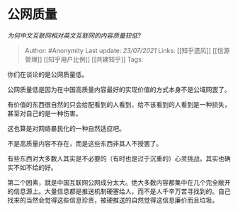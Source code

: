 # 公网质量
*为何中文互联网相对英文互联网的内容质量较低?*

> Author: #Anonymity
Last update: *23/07/2021* 
Links: [[知乎遗风]] [[信源管理]] [[知乎用户比例]] [[共建知乎]]
Tags:  

 
你们在谈论的是公网质量低。

公网质量低是因为在中国高质量内容最好的实现价值的方式本身不是公域网罢了。

有价值的东西很自然的只会给配看到的人看到，给不该看到的人看到是一种损失，甚至对自己的是一种伤害。

这也算是对网络暴民化的一种自然适应吧。

不是高质量内容不存在，而是这些东西非其人不授罢了。

有些东西对大多数人其实是不必要的（有时也是过于沉重的）心灵挑战，其实也确实不如不给的好。

第二个因素，就是中国互联网公网成分太大。绝大多数内容都集中在几个完全敞开的信息源上。大量信息都是推送机制硬塞给人，而不是人千辛万苦寻找到的。自己找来的当然会觉得这些信息珍贵，被硬推送的自然觉得这信息廉价而且垃圾。



